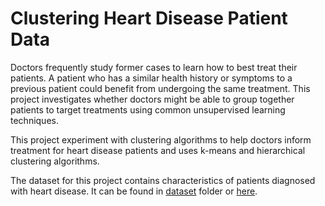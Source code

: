 # Clustering Heart Disease Patient Data

Doctors frequently study former cases to learn how to best treat their patients. A patient who has a similar health history or symptoms to a previous patient could benefit from undergoing the same treatment. This project investigates whether doctors might be able to group together patients to target treatments using common unsupervised learning techniques.

This project experiment with clustering algorithms to help doctors inform treatment for heart disease patients and uses k-means and hierarchical clustering algorithms. 

The dataset for this project contains characteristics of patients diagnosed with heart disease. It can be found in [dataset](../blob/master/datasets "master -> datasets -> heart_disease_patients.csv") folder or [here](https://archive.ics.uci.edu/ml/datasets/heart+Disease "UCI ML Repository").
